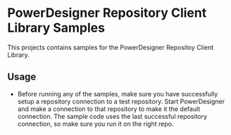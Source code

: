 # PowerDesigner Repository Client Library Samples

This projects contains samples for the PowerDesigner Repositoy Client Library.

## Usage

- Before running any of the samples, make sure you have successfully setup a repository connection to a test repository.
Start PowerDesigner and make a connection to that repository to make it the default connection. The sample code uses the last successful repository connection, so make sure you run it on the right repo.
